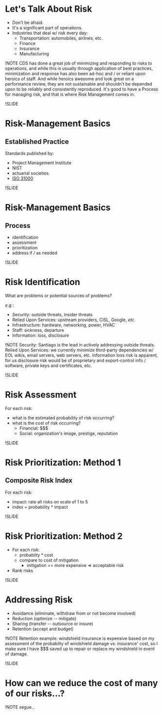# Let's Talk About Risk

- Don't be afraid.
- It's a significant part of operations.
- Industries that deal w/ risk every day:
  - Transportation: automobiles, airlines, etc.
  - Finance
  - Insurance
  - Manufacturing

!NOTE
CDS has done a great job of minimizing and responding to risks to operations, and while this is
usually through application of best practices, minimization and response has also been ad-hoc
and / or reliant upon heroics of staff. And while heroics awesome and look great on a performance
review, they are not sustainable and shouldn't be depended upon to be reliably and consistently
reproduced. It's good to have a Process for managing risk, and that is where Risk Management
comes in.

!SLIDE

# Risk-Management Basics

## Established Practice

Standards published by:

- Project Management Institute
- NIST
- actuarial societies
- [ISO 31000](http://en.wikipedia.org/wiki/ISO_31000)

!SLIDE

# Risk-Management Basics

## Process

- identification
- assessment
- prioritization
- address if / as needed

!SLIDE

# Risk Identification

What are problems or potential sources of problems?

*e.g.*:

- Security: outside threats, insider threats
- Relied Upon Services: upstream providers, CISL, Google, *etc.*
- Infrastructure: hardware, networking, power, HVAC
- Staff: sickness, departure
- Information: loss, disclosure

!NOTE
Security: Santiago is the lead in actively addressing outside threats.
Relied Upon Services: we currently minimize third-party dependencies w/ EOL wikis, email servers, web servers, etc.
Information loss risk is apparent, for us disclosure risk would be of proprietary and export-control info / software, private keys and certificates, etc.

!SLIDE

# Risk Assessment

For each risk:

- what is the estimated probability of risk occurring?
- what is the cost of risk occurring?
  - Financial: $$$
  - Social: organization's image, prestige, reputation

!SLIDE

# Risk Prioritization: Method 1

## Composite Risk Index

For each risk:

- impact: rate all risks on scale of 1 to 5
- index = probability * impact

!SLIDE

# Risk Prioritization: Method 2

- For each risk:
  - probabilty * cost
  - compare to cost of mitigation
    - mitigation == more expensive => acceptable risk
- Rank risks

!SLIDE

# Addressing Risk

- Avoidance (eliminate, withdraw from or not become involved)
- Reduction (optimize -- mitigate)
- Sharing (transfer -- outsource or insure)
- Retention (accept and budget)

!NOTE
Retention example: windshield insurance is expensive based on my assessment of
the probabilty of windshield damage vs. insurance' cost, so I make sure I have
$$$ saved up to repair or replace my windshield in event of damage.

!SLIDE

# How can we reduce the cost of many of our risks...?

!NOTE
segue...
